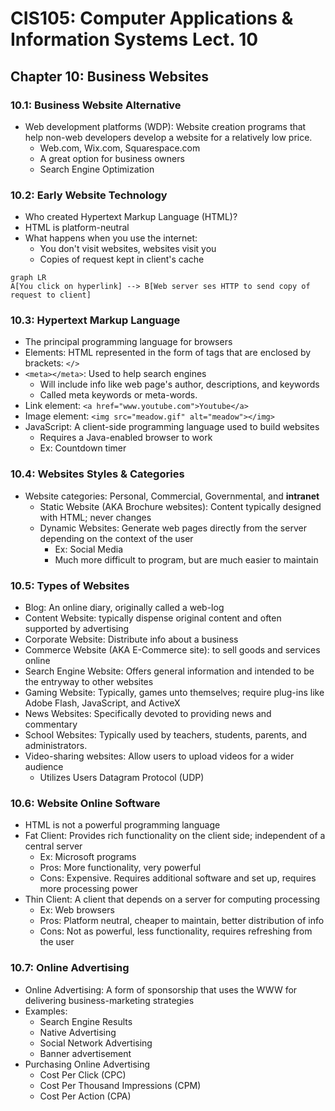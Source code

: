 # CIS105: Computer Applications & Information Systems Lect. 10

## Chapter 10: Business Websites

### 10.1: Business Website Alternative

- Web development platforms (WDP): Website creation programs that help non-web developers develop a website for a relatively low price.
  - Web.com, Wix.com, Squarespace.com
  - A great option for business owners
  - Search Engine Optimization

### 10.2: Early Website Technology

- Who created Hypertext Markup Language (HTML)?
- HTML is platform-neutral
- What happens when you use the internet:
  - You don't visit websites, websites visit you
  - Copies of request kept in client's cache

```mermaid
graph LR
A[You click on hyperlink] --> B[Web server ses HTTP to send copy of request to client]
```

### 10.3: Hypertext Markup Language

- The principal programming language for browsers
- Elements: HTML represented in the form of tags that are enclosed by brackets: `</>`
- `<meta></meta>`: Used to help search engines
  - Will include info like web page's author, descriptions, and keywords
  - Called meta keywords or meta-words.
- Link element: `<a href="www.youtube.com">Youtube</a>`
- Image element: `<img src="meadow.gif" alt="meadow"></img>`
- JavaScript: A client-side programming language used to build websites
  - Requires a Java-enabled browser to work
  - Ex: Countdown timer

### 10.4: Websites Styles & Categories

- Website categories: Personal, Commercial, Governmental, and **intranet**
  - Static Website (AKA Brochure websites): Content typically designed with HTML; never changes
  - Dynamic Websites: Generate web pages directly from the server depending on the context of the user
    - Ex: Social Media
    - Much more difficult to program, but are much easier to maintain

### 10.5: Types of Websites

- Blog: An online diary, originally called a web-log
- ﻿﻿Content Website: typically dispense original content and often supported by advertising
- ﻿﻿Corporate Website: Distribute info about a business
- ﻿﻿Commerce Website (AKA E-Commerce site): to sell goods and services online
- ﻿﻿Search Engine Website: Offers general information and intended to be the entryway to other websites
- ﻿﻿Gaming Website: Typically, games unto themselves; require plug-ins like Adobe Flash, JavaScript, and ActiveX
- News Websites: Specifically devoted to providing news and commentary
- School Websites: Typically used by teachers, students, parents, and administrators.
- Video-sharing websites: Allow users to upload videos for a wider audience
  - Utilizes Users Datagram Protocol (UDP)

### 10.6: Website Online Software

- HTML is not a powerful programming language
- Fat Client: Provides rich functionality on the client side; independent of a central server
  - Ex: Microsoft programs
  - Pros: More functionality, very powerful
  - Cons: Expensive. Requires additional software and set up, requires more processing power
- Thin Client: A client that depends on a server for computing processing
  - Ex: Web browsers
  - Pros: Platform neutral, cheaper to maintain, better distribution of info
  - Cons: Not as powerful, less functionality, requires refreshing from the user

### 10.7: Online Advertising

- Online Advertising: A form of sponsorship that uses the WWW for delivering business-marketing strategies
- Examples:
  - Search Engine Results
  - Native Advertising
  - Social Network Advertising
  - Banner advertisement
- Purchasing Online Advertising
  - Cost Per Click (CPC)
  - Cost Per Thousand Impressions (CPM)
  - Cost Per Action (CPA)

